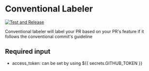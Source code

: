 # Conventional Labeler

[![Test and Release](https://github.com/action-runner/conventional-labeler/actions/workflows/test.yaml/badge.svg)](https://github.com/action-runner/conventional-labeler/actions/workflows/test.yaml)

Conventional labeler will label your PR based on your PR's feature if it follows the conventional commit's guideline

## Required input

- access_token: can be set by using ${{ secrets.GITHUB_TOKEN }}